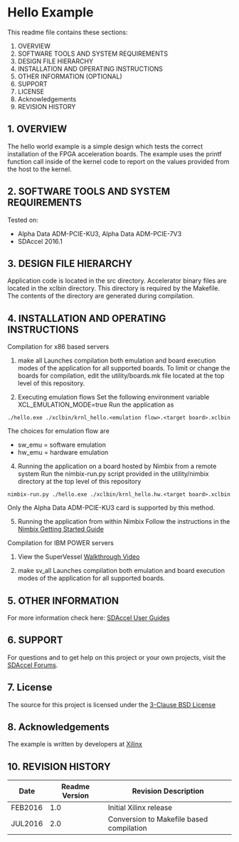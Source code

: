 Hello Example
===============================

This readme file contains these sections:

1. OVERVIEW
2. SOFTWARE TOOLS AND SYSTEM REQUIREMENTS
3. DESIGN FILE HIERARCHY
4. INSTALLATION AND OPERATING INSTRUCTIONS
5. OTHER INFORMATION (OPTIONAL)
6. SUPPORT
7. LICENSE
8. Acknowledgements
9. REVISION HISTORY

## 1. OVERVIEW
The hello world example is a simple design which tests the correct installation of the FPGA acceleration boards.
The example uses the printf function call inside of the kernel code to report on the values provided from the host to the kernel.

## 2. SOFTWARE TOOLS AND SYSTEM REQUIREMENTS
Tested on:
* Alpha Data ADM-PCIE-KU3, Alpha Data ADM-PCIE-7V3
* SDAccel 2016.1

## 3. DESIGN FILE HIERARCHY
Application code is located in the src directory.
Accelerator binary files are located in the xclbin directory. This directory is required by the Makefile. The contents of the directory are generated during compilation.

## 4. INSTALLATION AND OPERATING INSTRUCTIONS
Compilation for x86 based servers

1. make all
Launches compilation both emulation and board execution modes of the application for all supported boards.
To limit or change the boards for compilation, edit the utility/boards.mk file located at the top level of this repository.

2. Executing emulation flows
Set the following environment variable  XCL_EMULATION_MODE=true
Run the application as
```
./hello.exe ./xclbin/krnl_hello.<emulation flow>.<target board>.xclbin
```
The choices for emulation flow are
- sw_emu = software emulation
- hw_emu = hardware emulation

4. Running the application on a board hosted by Nimbix from a remote system
Run the nimbix-run.py script provided in the utility/nimbix directory at the top level of this repository
```
nimbix-run.py ./hello.exe ./xclbin/krnl_hello.hw.<target board>.xclbin
```
Only the Alpha Data ADM-PCIE-KU3 card is supported by this method.

5. Running the application from within Nimbix
Follow the instructions in the [Nimbix Getting Started Guide][]

Compilation for IBM POWER servers
1. View the SuperVessel [Walkthrough Video][]

2. make sv_all
Launches compilation both emulation and board execution modes of the application for all supported boards.

## 5. OTHER INFORMATION

For more information check here:
[SDAccel User Guides][]

## 6. SUPPORT
For questions and to get help on this project or your own projects, visit the [SDAccel Forums][].

## 7. License
The source for this project is licensed under the [3-Clause BSD License][]

## 8. Acknowledgements
The example is written by developers at [Xilinx](http://www.xilinx.com/)

## 10. REVISION HISTORY

Date		|	Readme Version	|	Revision Description
----------------|-----------------------|-------------------------
FEB2016		|	1.0		|	Initial Xilinx release
JUL2016     |   2.0     |   Conversion to Makefile based compilation


[3-Clause BSD License]: LICENSE.md
[SDAccel Forums]: https://forums.xilinx.com/t5/SDAccel/bd-p/SDx
[SDAccel User Guides]: http://www.xilinx.com/support/documentation-navigation/development-tools/software-development/sdaccel.html?resultsTablePreSelect=documenttype:SeeAll#documentation
[Nimbix Getting Started Guide]: http://www.xilinx.com/member/sdaccel_ea_40hr/Getting_Started_with_SDAccel_on_Nimbix_cloud.pdf
[Walkthrough Video]: http://bcove.me/6pp0o482
